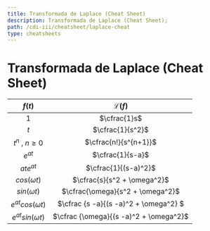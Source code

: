 ```yaml
---
title: Transformada de Laplace (Cheat Sheet)
description: Transformada de Laplace (Cheat Sheet);
path: /cdi-iii/cheatsheet/laplace-cheat
type: cheatsheets
---
```


# Transformada de Laplace (Cheat Sheet)

|         $f(t)$          |           $\mathcal{L} (f)$            |
| :---------------------: | :------------------------------------: |
|           $1$           |              $\cfrac{1}s$              |
|           $t$           |            $\cfrac{1}{s^2}$            |
|  $t^n \ , \ n \geq 0$   |         $\cfrac{n!}{s^{n+1}}$          |
|        $e^{at}$         |            $\cfrac{1}{s-a}$            |
|       $ate^{at}$        |          $\cfrac{1}{(s-a)^2}$          |
|    $cos (\omega t)$     |      $\cfrac{s}{s^2 + \omega^2}$       |
|    $sin (\omega t)$     |    $\cfrac{\omega}{s^2 + \omega^2}$    |
| $e^{at} cos (\omega t)$ | $\cfrac {s -a}{(s -a)^2 + \omega^2} $  |
| $e^{at} sin (\omega t)$ | $\cfrac {\omega}{(s -a)^2 + \omega^2}$ |
